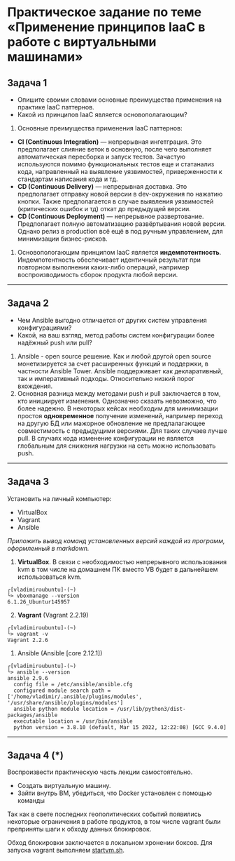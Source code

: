 # Практическое задание по теме «Применение принципов IaaC в работе с виртуальными машинами»

## Задача 1

- Опишите своими словами основные преимущества применения на практике IaaC паттернов.
- Какой из принципов IaaC является основополагающим?

1. Основные преимущества применения IaaC паттернов:
- **CI (Continuous Integration)** — непрерывная ингетграция. Это предполагает слияние веток в основную, после чего выполняет автоматическая пересборка и запуск тестов. Зачастую используются помимо функциональных тестов еще и статанализ кода, направленный на выявление уязвимостей, приверженности к стандартам написания кода и тд.   
- **CD (Continuous Delivery)** — непрерывная доставка. Это предполагает отправку новой версии в dev-окружения по нажатию кнопки. Также предполагается в случае выявления уязвимостей (критических ошибок и тд) откат до предыдущей версии.
- **CD (Continuous Deployment)** — непрерывное развертование. Предполагает полную автоматизацию развёртывания новой версии. Однако релиз в production всё ещё в под ручным управлением, для минимизации бизнес-рисков.   

1. Основопологающим принципом IaaC является **индемпотентность**. Индемпотентность обеспечивает идентичный результат при повторном выполнении каких-либо операций, например воспроизводимость сборок продукта любой версии.

---

## Задача 2

- Чем Ansible выгодно отличается от других систем управления конфигурациями?
- Какой, на ваш взгляд, метод работы систем конфигурации более надёжный push или pull?

1. Ansible - open source решение. Как и любой другой open source монетизируется за счет расширенных функций и поддержки, в частности Ansible Tower. Ansible поддерживает как декларативный, так и императивный подходы. Относительно низкий порог вхождения.
2. Основная разница между методами push и pull заключается в том, кто инициирует изменения. Однозначно сказать невозможно, что более надежно. В некоторых кейсах необходим для минимизации простоя **одновременное** получение изменений, например переход на другую БД или мажорное обновление не предпалагающее совместимость с предыдущими версиями. Для таких случаев лучше pull. В случаях кода изменение конфигурации не является глобальным для снижения нагрузки на сеть можно использовать push.
---

## Задача 3

Установить на личный компьютер:

- VirtualBox
- Vagrant
- Ansible

*Приложить вывод команд установленных версий каждой из программ, оформленный в markdown.*

1. **VirtualBox**. В связи с необходимостью непрерывного использования kvm в том числе на домашнем ПК вместо VB будет в дальнейшем использоваться kvm.


```
┌[vladimir☮ubuntu]-(~)
└> vboxmanage --version
6.1.26_Ubuntur145957

```

2. **Vagrant** (Vagrant 2.2.19)

```
┌[vladimir☮ubuntu]-(~)
└> vagrant -v
Vagrant 2.2.6
```

1. Ansible (Ansible [core 2.12.1])

```
┌[vladimir☮ubuntu]-(~)
└> ansible --version
ansible 2.9.6
  config file = /etc/ansible/ansible.cfg
  configured module search path = ['/home/vladimir/.ansible/plugins/modules', '/usr/share/ansible/plugins/modules']
  ansible python module location = /usr/lib/python3/dist-packages/ansible
  executable location = /usr/bin/ansible
  python version = 3.8.10 (default, Mar 15 2022, 12:22:08) [GCC 9.4.0]
```

---

## Задача 4 (*)

Воспроизвести практическую часть лекции самостоятельно.

- Создать виртуальную машину.
- Зайти внутрь ВМ, убедиться, что Docker установлен с помощью команды

Так как в свете последних геополитических событий появились некоторые ограничения в работе продуктов, в том числе vagrant были преприняты шаги к обходу данных блокировок.

Обход блокировки заключается в локальном хронении боксов. Для запуска vagrant выполняем [startvm.sh](startvm.sh).